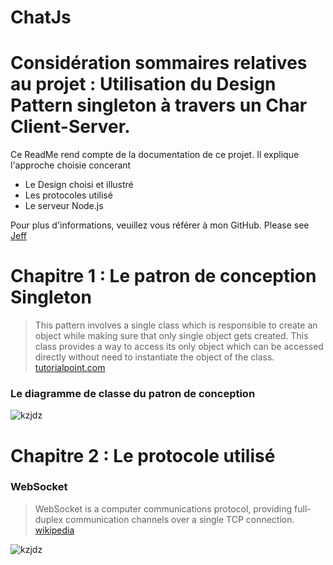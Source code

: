 # ChatJs

# Considération sommaires relatives au projet : Utilisation du Design Pattern singleton à travers un Char Client-Server.

Ce ReadMe rend compte de la documentation de ce projet. Il explique l'approche choisie concerant

  - Le Design choisi et illustré
  - Les protocoles utilisé 
  - Le serveur Node.js

Pour plus d'informations, veuillez vous référer à mon GitHub. Please see [Jeff](https://github.com/JeffAnnan)

# Chapitre 1 : Le patron de conception Singleton

> This pattern involves a single class which is responsible to create an object while
> making sure that only single object gets created. This class provides a way to access
> its only object which can be accessed directly without need to instantiate the object of the class. [tutorialpoint.com](https://www.tutorialspoint.com/design_pattern/singleton_pattern.htm)

###  Le diagramme de classe du patron de conception

![kzjdz](https://dzone.com/storage/temp/6157957-singleton.png)

# Chapitre 2 : Le protocole utilisé 

### WebSocket
> WebSocket is a computer communications protocol, providing full-duplex 
> communication channels over a single TCP connection. [wikipedia](https://en.wikipedia.org/wiki/WebSocket)

![kzjdz](https://ollyxar.com/img/websocket-lifecycle.png)


